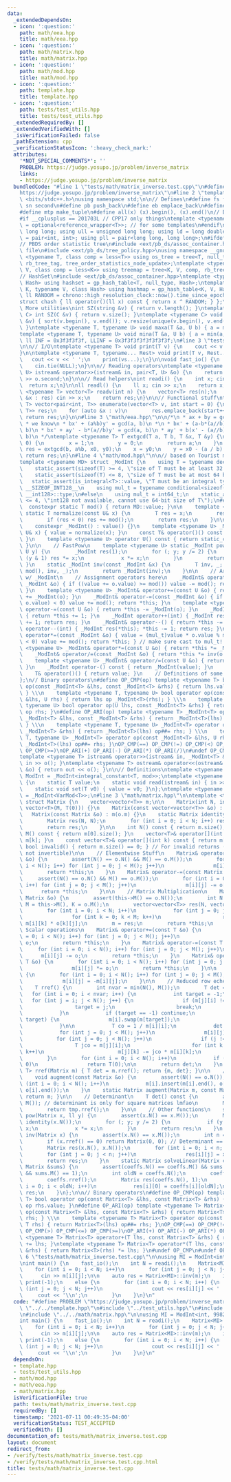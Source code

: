 ```yaml
---
data:
  _extendedDependsOn:
  - icon: ':question:'
    path: math/eea.hpp
    title: math/eea.hpp
  - icon: ':question:'
    path: math/matrix.hpp
    title: math/matrix.hpp
  - icon: ':question:'
    path: math/mod.hpp
    title: math/mod.hpp
  - icon: ':question:'
    path: template.hpp
    title: template.hpp
  - icon: ':question:'
    path: tests/test_utils.hpp
    title: tests/test_utils.hpp
  _extendedRequiredBy: []
  _extendedVerifiedWith: []
  _isVerificationFailed: false
  _pathExtension: cpp
  _verificationStatusIcon: ':heavy_check_mark:'
  attributes:
    '*NOT_SPECIAL_COMMENTS*': ''
    PROBLEM: https://judge.yosupo.jp/problem/inverse_matrix
    links:
    - https://judge.yosupo.jp/problem/inverse_matrix
  bundledCode: "#line 1 \"tests/math/matrix_inverse.test.cpp\"\n#define PROBLEM \"\
    https://judge.yosupo.jp/problem/inverse_matrix\"\n#line 2 \"template.hpp\"\n#include\
    \ <bits/stdc++.h>\nusing namespace std;\n\n// Defines\n#define fs first\n#define\
    \ sn second\n#define pb push_back\n#define eb emplace_back\n#define mpr make_pair\n\
    #define mtp make_tuple\n#define all(x) (x).begin(), (x).end()\n// Basic type definitions\n\
    #if __cplusplus == 201703L // CPP17 only things\ntemplate <typename T> using opt_ref\
    \ = optional<reference_wrapper<T>>; // for some templates\n#endif\nusing ll =\
    \ long long; using ull = unsigned long long; using ld = long double;\nusing pii\
    \ = pair<int, int>; using pll = pair<long long, long long>;\n#ifdef __GNUG__\n\
    // PBDS order statistic tree\n#include <ext/pb_ds/assoc_container.hpp> // Common\
    \ file\n#include <ext/pb_ds/tree_policy.hpp>\nusing namespace __gnu_pbds;\ntemplate\
    \ <typename T, class comp = less<T>> using os_tree = tree<T, null_type, comp,\
    \ rb_tree_tag, tree_order_statistics_node_update>;\ntemplate <typename K, typename\
    \ V, class comp = less<K>> using treemap = tree<K, V, comp, rb_tree_tag, tree_order_statistics_node_update>;\n\
    // HashSet\n#include <ext/pb_ds/assoc_container.hpp>\ntemplate <typename T, class\
    \ Hash> using hashset = gp_hash_table<T, null_type, Hash>;\ntemplate <typename\
    \ K, typename V, class Hash> using hashmap = gp_hash_table<K, V, Hash>;\nconst\
    \ ll RANDOM = chrono::high_resolution_clock::now().time_since_epoch().count();\n\
    struct chash { ll operator()(ll x) const { return x ^ RANDOM; } };\n#endif\n//\
    \ More utilities\nint SZ(string &v) { return v.length(); }\ntemplate <typename\
    \ C> int SZ(C &v) { return v.size(); }\ntemplate <typename C> void UNIQUE(vector<C>\
    \ &v) { sort(v.begin(), v.end()); v.resize(unique(v.begin(), v.end()) - v.begin());\
    \ }\ntemplate <typename T, typename U> void maxa(T &a, U b) { a = max(a, b); }\n\
    template <typename T, typename U> void mina(T &a, U b) { a = min(a, b); }\nconst\
    \ ll INF = 0x3f3f3f3f, LLINF = 0x3f3f3f3f3f3f3f3f;\n#line 3 \"tests/test_utils.hpp\"\
    \n\n// I/O\ntemplate <typename T> void print(T v) {\n    cout << v << '\\n';\n\
    }\n\ntemplate <typename T, typename... Rest> void print(T v, Rest... vs) {\n \
    \   cout << v << ' ';\n    print(vs...);\n}\n\nvoid fast_io() {\n    ios_base::sync_with_stdio(false);\n\
    \    cin.tie(NULL);\n}\n\n// Reading operators\ntemplate <typename T, typename\
    \ U> istream& operator>>(istream& in, pair<T, U> &o) {\n    return in >> o.first\
    \ >> o.second;\n}\n\n// Read helpers\nint readi() {\n    int x; cin >> x;\n  \
    \  return x;\n}\n\nll readl() {\n    ll x; cin >> x;\n    return x;\n}\n\ntemplate\
    \ <typename T> vector<T> readv(int n) {\n    vector<T> res(n);\n    for (auto\
    \ &x : res) cin >> x;\n    return res;\n}\n\n// Functional stuff\ntemplate <typename\
    \ T> vector<pair<int, T>> enumerate(vector<T> v, int start = 0) {\n    vector<pair<int,\
    \ T>> res;\n    for (auto &x : v)\n        res.emplace_back(start++, x);\n   \
    \ return res;\n}\n\n#line 3 \"math/eea.hpp\"\n\n/*\n * ax + by = gcd(a, b)\n *\n\
    \ * we know\n * bx' + (a%b)y' = gcd(a, b)\n *\n * bx' + (a-b*(a//b))y' = gcd(a,\
    \ b)\n * bx' + ay' - b*(a//b)y' = gcd(a, b)\n * ay' + b(x' - (a//b)y') = gcd(a,\
    \ b)\n */\ntemplate <typename T> T extgcd(T a, T b, T &x, T &y) {\n    if (b ==\
    \ 0) {\n        x = 1;\n        y = 0;\n        return a;\n    }\n    T x0, y0,\
    \ res = extgcd(b, a%b, x0, y0);\n    x = y0;\n    y = x0 - (a / b) * y0;\n   \
    \ return res;\n}\n#line 4 \"math/mod.hpp\"\n\n// based on Tourist modInt orz\n\
    template <typename MD> struct _ModInt {\n    using T = typename decay<decltype(MD::value)>::type;\n\
    \    static_assert(sizeof(T) >= 4, \"size of T must be at least 32 bits\");\n\
    \    static_assert(sizeof(T) <= 8, \"size of T must be at most 64 bits\");\n \
    \   static_assert(is_integral<T>::value, \"T must be an integral type\");\n#ifdef\
    \ __SIZEOF_INT128__\n    using mul_t = typename conditional<sizeof(T) <= 4, int64_t,\
    \ __int128>::type;\n#else\n    using mul_t = int64_t;\n    static_assert(sizeof(T)\
    \ <= 4, \"int128 not available, cannot use 64-bit size of T\");\n#endif\n\n  \
    \  constexpr static T mod() { return MD::value; }\n\n    template <typename U>\
    \ static T normalize(const U& x) {\n        T res = x;\n        res %= mod();\n\
    \        if (res < 0) res += mod();\n        return res;\n    }\n\n    T value;\n\
    \    constexpr _ModInt() : value() {}\n    template <typename U> _ModInt(const\
    \ U& x) { value = normalize(x); }\n    const T& operator()() const { return value;\
    \ }\n    template <typename U> operator U() const { return static_cast<U>(value);\
    \ }\n\n    // FastPow\n    template <typename U> static _ModInt pow(_ModInt x,\
    \ U y) {\n        _ModInt res(1);\n        for (; y; y /= 2) {\n            if\
    \ (y & 1) res *= x;\n            x *= x;\n        }\n        return res;\n   \
    \ }\n    static _ModInt inv(const _ModInt &x) {\n        T inv, _; extgcd(x.value,\
    \ mod(), inv, _);\n        return _ModInt(inv);\n    }\n\n    // Arithmetic Operators\
    \ w/ _ModInt\n    // Assignment operators here\n    _ModInt& operator+=(const\
    \ _ModInt &o) { if ((value += o.value) >= mod()) value -= mod(); return *this;\
    \ }\n    template <typename U> _ModInt& operator+=(const U &o) { return *this\
    \ += _ModInt(o); }\n    _ModInt& operator-=(const _ModInt &o) { if ((value -=\
    \ o.value) < 0) value += mod(); return *this; }\n    template <typename U> _ModInt&\
    \ operator-=(const U &o) { return *this -= _ModInt(o); }\n    _ModInt& operator++()\
    \ { return *this += 1; }\n    _ModInt operator++(int) { _ModInt res(*this); *this\
    \ += 1; return res; }\n    _ModInt& operator--() { return *this -= 1; }\n    _ModInt\
    \ operator--(int) { _ModInt res(*this); *this -= 1; return res; }\n    _ModInt&\
    \ operator*=(const _ModInt &o) { value = (mul_t)value * o.value % mod(); if (value\
    \ < 0) value += mod(); return *this; } // make sure cast to mul_t!!!\n    template\
    \ <typename U> _ModInt& operator*=(const U &o) { return *this *= _ModInt(o); }\n\
    \    _ModInt& operator/=(const _ModInt &o) { return *this *= inv(o.value); }\n\
    \    template <typename U> _ModInt& operator/=(const U &o) { return *this /= _ModInt(o);\
    \ }\n    _ModInt operator-() const { return _ModInt(value); }\n    // Other Operators\n\
    \    T& operator()() { return value; }\n    // Definitions of some operators\n\
    };\n// Binary operators\n#define OP_CMP(op) template <typename T> bool operator\
    \ op(const _ModInt<T> &lhs, const _ModInt<T> &rhs) { return lhs.value op rhs.value;\
    \ } \\\n    template <typename T, typename U> bool operator op(const _ModInt<T>\
    \ &lhs, U rhs) { return lhs op _ModInt<T>(rhs); } \\\n    template <typename T,\
    \ typename U> bool operator op(U lhs, const _ModInt<T> &rhs) { return _ModInt<T>(lhs)\
    \ op rhs; }\n#define OP_ARI(op) template <typename T> _ModInt<T> operator op(const\
    \ _ModInt<T> &lhs, const _ModInt<T> &rhs) { return _ModInt<T>(lhs) op##= rhs;\
    \ } \\\n    template <typename T, typename U> _ModInt<T> operator op(U lhs, const\
    \ _ModInt<T> &rhs) { return _ModInt<T>(lhs) op##= rhs; } \\\n    template <typename\
    \ T, typename U> _ModInt<T> operator op(const _ModInt<T> &lhs, U rhs) { return\
    \ _ModInt<T>(lhs) op##= rhs; }\nOP_CMP(==) OP_CMP(!=) OP_CMP(<) OP_CMP(>) OP_CMP(<=)\
    \ OP_CMP(>=)\nOP_ARI(+) OP_ARI(-) OP_ARI(*) OP_ARI(/)\n#undef OP_CMP\n#undef OP_ARI\n\
    template <typename T> istream& operator>>(istream& in, _ModInt<T> &o) { return\
    \ in >> o(); }\ntemplate <typename T> ostream& operator<<(ostream& out, _ModInt<T>\
    \ &o) { return out << o(); }\n\n// Definitions\ntemplate <typename T, T mod> using\
    \ ModInt = _ModInt<integral_constant<T, mod>>;\ntemplate <typename T> struct VarMod\
    \ {\n    static T value;\n    static void read(istream& in) { in >> value; }\n\
    \    static void set(T v0) { value = v0; }\n};\ntemplate <typename T> using VarModInt\
    \ = _ModInt<VarMod<T>>;\n#line 3 \"math/matrix.hpp\"\n\ntemplate <typename T>\
    \ struct Matrix {\n    vector<vector<T>> m;\n\n    Matrix(int N, int M) : m(N,\
    \ vector<T>(M, T(0))) {}\n    Matrix(const vector<vector<T>> &o) : m(o) {}\n \
    \   Matrix(const Matrix &o) : m(o.m) {}\n    static Matrix identity(int N) {\n\
    \        Matrix res(N, N);\n        for (int i = 0; i < N; i++) res[i][i] = T(1);\n\
    \        return res;\n    }\n\n    int N() const { return m.size(); }\n    int\
    \ M() const { return m[0].size(); }\n    vector<T>& operator[](int k) { return\
    \ m[k]; }\n    const vector<T>& operator[](int k) const { return m[k]; }\n   \
    \ bool invalid() { return m.size() == 0; } // For invalid returns (i.e. matrix\
    \ not invertible)\n\n    // Elementwise Stuff\n    Matrix& operator+=(const Matrix\
    \ &o) {\n        assert(N() == o.N() && M() == o.M());\n        for (int i = 0;\
    \ i < N(); i++) for (int j = 0; j < M(); j++)\n                m[i][j] += o[i][j];\n\
    \        return *this;\n    }\n    Matrix& operator-=(const Matrix &o) {\n   \
    \     assert(N() == o.N() && M() == o.M());\n        for (int i = 0; i < N();\
    \ i++) for (int j = 0; j < M(); j++)\n                m[i][j] -= o[i][j];\n  \
    \      return *this;\n    }\n\n    // Matrix Multiplication\n    Matrix& operator*=(const\
    \ Matrix &o) {\n        assert(this->M() == o.N());\n        int N = this->N(),\
    \ M = this->M(), K = o.M();\n        vector<vector<T>> res(N, vector<T>(K, T(0)));\n\
    \        for (int i = 0; i < N; i++)\n            for (int j = 0; j < K; j++)\n\
    \                for (int k = 0; k < M; k++)\n                    res[i][j] +=\
    \ m[i][k] * o[k][j];\n        m = res;\n        return *this;\n    }\n\n    //\
    \ Scalar operations\n    Matrix& operator+=(const T &o) {\n        for (int i\
    \ = 0; i < N(); i++) for (int j = 0; j < M(); j++)\n                m[i][j] +=\
    \ o;\n        return *this;\n    }\n    Matrix& operator-=(const T &o) {\n   \
    \     for (int i = 0; i < N(); i++) for (int j = 0; j < M(); j++)\n          \
    \      m[i][j] -= o;\n        return *this;\n    }\n    Matrix& operator*=(const\
    \ T &o) {\n        for (int i = 0; i < N(); i++) for (int j = 0; j < M(); j++)\n\
    \                m[i][j] *= o;\n        return *this;\n    }\n\n    Matrix& operator-()\
    \ {\n        for (int i = 0; i < N(); i++) for (int j = 0; j < M(); j++)\n   \
    \             m[i][j] = -m[i][j];\n    }\n\n    // Reduced row echelon form\n\
    \    T rref() {\n        int nvar = min(N(), M());\n        T det = 1;\n     \
    \   for (int i = 0; i < nvar; i++) {\n            int target = -1;\n         \
    \   for (int j = i; j < N(); j++) {\n                if (m[j][i] != 0) {\n   \
    \                 target = j;\n                    break;\n                }\n\
    \            }\n            if (target == -1) continue;\n            if (i !=\
    \ target) {\n                m[i].swap(m[target]);\n                det *= -1;\n\
    \            }\n\n            T co = 1 / m[i][i];\n            det *= m[i][i];\n\
    \            for (int j = 0; j < M(); j++)\n                m[i][j] *= co;\n \
    \           for (int j = 0; j < N(); j++)\n                if (j != i) {\n   \
    \                 T jco = m[j][i];\n                    for (int k = 0; k < M();\
    \ k++)\n                        m[j][k] -= jco * m[i][k];\n                }\n\
    \        }\n        for (int i = 0; i < N(); i++)\n            if (m[i][i] ==\
    \ 0)\n                return T(0);\n\n        return det;\n    }\n    static pair<Matrix,\
    \ T> rref(Matrix m) { T det = m.rref(); return {m, det}; }\n\n    // Augmenting\n\
    \    void augment(const Matrix &o) {\n        assert(N() == o.N());\n        for\
    \ (int i = 0; i < N(); i++)\n            m[i].insert(m[i].end(), o[i].begin(),\
    \ o[i].end());\n    }\n    static Matrix augment(Matrix m, const Matrix n) { m.augment(n);\
    \ return m; }\n\n    // Determinant\n    T det() const {\n        assert(N() ==\
    \ M()); // determinant is only for square matrices lmfao\n        Matrix tmp(*this);\n\
    \        return tmp.rref();\n    }\n\n    // Other functions\n    static Matrix\
    \ pow(Matrix x, ll y) {\n        assert(x.N() == x.M());\n        Matrix res =\
    \ identity(x.N());\n        for (; y; y /= 2) {\n            if (y & 1) res *=\
    \ x;\n            x *= x;\n        }\n        return res;\n    }\n    static Matrix\
    \ inv(Matrix x) {\n        assert(x.N() == x.M());\n        int n = x.N(); x.augment(identity(n));\n\
    \        if (x.rref() == 0) return Matrix(0, 0); // Determinant == 0 -> no inverse\n\
    \        Matrix res(x.N(), x.N());\n        for (int i = 0; i < n; i++)\n    \
    \        for (int j = 0; j < n; j++)\n                res[i][j] = x[i][j + n];\n\
    \        return res;\n    }\n    static Matrix solveLinear(Matrix coeffs, const\
    \ Matrix &sums) {\n        assert(coeffs.N() == coeffs.M() && sums.N() == coeffs.N()\
    \ && sums.M() == 1);\n        int oldN = coeffs.N();\n        coeffs.augment(sums);\n\
    \        coeffs.rref();\n        Matrix res(coeffs.N(), 1);\n        for (int\
    \ i = 0; i < oldN; i++)\n            res[i][0] = coeffs[i][oldN];\n        return\
    \ res;\n    }\n};\n\n// Binary operators\n#define OP_CMP(op) template <typename\
    \ T> bool operator op(const Matrix<T> &lhs, const Matrix<T> &rhs) { return lhs.value\
    \ op rhs.value; }\n#define OP_ARI(op) template <typename T> Matrix<T> operator\
    \ op(const Matrix<T> &lhs, const Matrix<T> &rhs) { return Matrix<T>(lhs) op##=\
    \ rhs; } \\\n    template <typename T> Matrix<T> operator op(const Matrix<T> &lhs,\
    \ T rhs) { return Matrix<T>(lhs) op##= rhs; }\nOP_CMP(==) OP_CMP(!=) OP_CMP(<)\
    \ OP_CMP(>) OP_CMP(<=) OP_CMP(>=)\nOP_ARI(+) OP_ARI(-) OP_ARI(*) OP_ARI(/)\ntemplate\
    \ <typename T> Matrix<T> operator+(T lhs, const Matrix<T> &rhs) { return Matrix<T>(rhs)\
    \ += lhs; }\ntemplate <typename T> Matrix<T> operator*(T lhs, const Matrix<T>\
    \ &rhs) { return Matrix<T>(rhs) *= lhs; }\n#undef OP_CMP\n#undef OP_ARI\n#line\
    \ 6 \"tests/math/matrix_inverse.test.cpp\"\n\nusing MI = ModInt<int, 998244353>;\n\
    \nint main() {\n    fast_io();\n    int N = readi();\n    Matrix<MI> m(N, N);\n\
    \    for (int i = 0; i < N; i++)\n        for (int j = 0; j < N; j++)\n      \
    \      cin >> m[i][j];\n\n    auto res = Matrix<MI>::inv(m);\n    if (res.invalid())\
    \ print(-1);\n    else {\n        for (int i = 0; i < N; i++) {\n            for\
    \ (int j = 0; j < N; j++)\n                cout << res[i][j] << ' ';\n       \
    \     cout << '\\n';\n        }\n    }\n}\n"
  code: "#define PROBLEM \"https://judge.yosupo.jp/problem/inverse_matrix\"\n#include\
    \ \"../../template.hpp\"\n#include \"../test_utils.hpp\"\n#include \"../../math/mod.hpp\"\
    \n#include \"../../math/matrix.hpp\"\n\nusing MI = ModInt<int, 998244353>;\n\n\
    int main() {\n    fast_io();\n    int N = readi();\n    Matrix<MI> m(N, N);\n\
    \    for (int i = 0; i < N; i++)\n        for (int j = 0; j < N; j++)\n      \
    \      cin >> m[i][j];\n\n    auto res = Matrix<MI>::inv(m);\n    if (res.invalid())\
    \ print(-1);\n    else {\n        for (int i = 0; i < N; i++) {\n            for\
    \ (int j = 0; j < N; j++)\n                cout << res[i][j] << ' ';\n       \
    \     cout << '\\n';\n        }\n    }\n}\n"
  dependsOn:
  - template.hpp
  - tests/test_utils.hpp
  - math/mod.hpp
  - math/eea.hpp
  - math/matrix.hpp
  isVerificationFile: true
  path: tests/math/matrix_inverse.test.cpp
  requiredBy: []
  timestamp: '2021-07-11 00:49:35-04:00'
  verificationStatus: TEST_ACCEPTED
  verifiedWith: []
documentation_of: tests/math/matrix_inverse.test.cpp
layout: document
redirect_from:
- /verify/tests/math/matrix_inverse.test.cpp
- /verify/tests/math/matrix_inverse.test.cpp.html
title: tests/math/matrix_inverse.test.cpp
---
```

